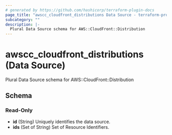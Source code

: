 ```yaml
---
# generated by https://github.com/hashicorp/terraform-plugin-docs
page_title: "awscc_cloudfront_distributions Data Source - terraform-provider-awscc"
subcategory: ""
description: |-
  Plural Data Source schema for AWS::CloudFront::Distribution
---
```


# awscc_cloudfront_distributions (Data Source)

Plural Data Source schema for AWS::CloudFront::Distribution



<!-- schema generated by tfplugindocs -->
## Schema

### Read-Only

- **id** (String) Uniquely identifies the data source.
- **ids** (Set of String) Set of Resource Identifiers.


